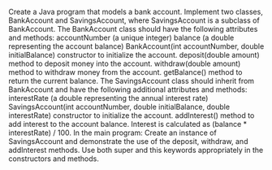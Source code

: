 Create a Java program that models a bank account. Implement two classes, BankAccount and SavingsAccount, where SavingsAccount is a subclass of BankAccount.
The BankAccount class should have the following attributes and methods:
accountNumber (a unique integer) balance (a double representing the account balance) BankAccount(int accountNumber, double initialBalance) constructor to initialize the account. deposit(double amount) method to deposit money into the account. 
withdraw(double amount) method to withdraw money from the account. getBalance() method to return the current balance.
The SavingsAccount class should inherit from BankAccount and have the following additional attributes and methods:
interestRate (a double representing the annual interest rate) SavingsAccount(int accountNumber, double initialBalance, double interestRate) constructor to initialize the account. addInterest() method to add interest to the account balance. 
Interest is calculated as (balance * interestRate) / 100.
In the main program: Create an instance of SavingsAccount and demonstrate the use of the deposit, withdraw, and addInterest methods. Use both super and this keywords appropriately in the constructors and methods.
